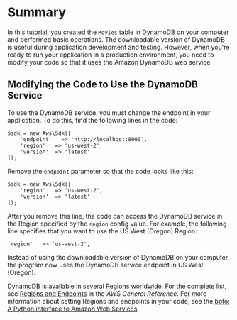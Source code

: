 # Summary<a name="GettingStarted.PHP.Summary"></a>

In this tutorial, you created the `Movies` table in DynamoDB on your computer and performed basic operations\. The downloadable version of DynamoDB is useful during application development and testing\. However, when you're ready to run your application in a production environment, you need to modify your code so that it uses the Amazon DynamoDB web service\. 

## Modifying the Code to Use the DynamoDB Service<a name="GettingStarted.Summary.MovingToDDB"></a>

To use the DynamoDB service, you must change the endpoint in your application\. To do this, find the following lines in the code:

```
$sdk = new Aws\Sdk([
    'endpoint'   => 'http://localhost:8000',
    'region'   => 'us-west-2',
    'version'  => 'latest'
]);
```

Remove the `endpoint` parameter so that the code looks like this:

```
$sdk = new Aws\Sdk([
    'region'   => 'us-west-2',
    'version'  => 'latest'
]);
```

After you remove this line, the code can access the DynamoDB service in the Region specified by the `region` config value\. For example, the following line specifies that you want to use the US West \(Oregon\) Region:

```
'region'   => 'us-west-2',
```

Instead of using the downloadable version of DynamoDB on your computer, the program now uses the DynamoDB service endpoint in US West \(Oregon\)\.

DynamoDB is available in several Regions worldwide\. For the complete list, see [Regions and Endpoints](http://docs.aws.amazon.com/general/latest/gr/rande.html) in the *AWS General Reference*\. For more information about setting Regions and endpoints in your code, see the [boto: A Python interface to Amazon Web Services](http://boto.readthedocs.org/en/latest/)\.